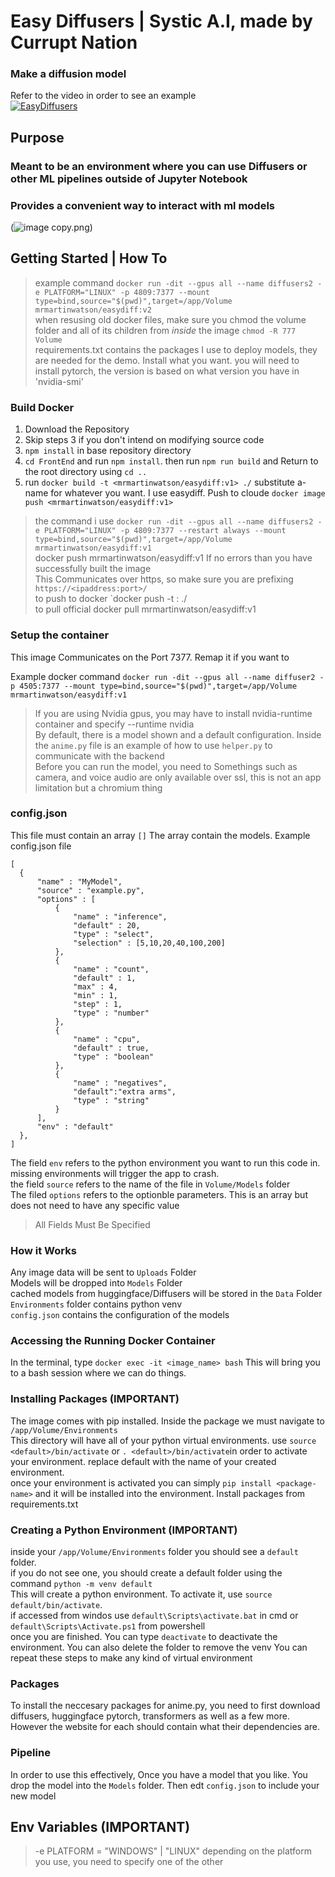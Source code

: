 # Easy Diffusers | Systic A.I, made by Currupt Nation
### Make a diffusion model
Refer to the video in order to see an example  
[![EasyDiffusers](https://img.youtube.com/vi/Z5y2Y5v_yQ4/default.jpg)](https://youtu.be/Z5y2Y5v_yQ4)

## Purpose
### Meant to be an environment where you can use Diffusers or other ML pipelines outside of Jupyter Notebook  
### Provides a convenient way to interact with ml models  
(![image copy.png](https://github.com/lilmart210/EasyDiffusers/blob/main/image_copy.png))
## Getting Started | How To  
> example command `docker run -dit --gpus all --name diffusers2 -e PLATFORM="LINUX" -p 4809:7377 --mount type=bind,source="$(pwd)",target=/app/Volume mrmartinwatson/easydiff:v2`  
> when resusing old docker files, make sure you chmod the volume folder and all of its children from *inside* the image `chmod -R 777 Volume`  
> requirements.txt contains the packages I use to deploy models, they are needed for the demo. Install what you want.
> you will need to install pytorch, the version is based on what version you have in 'nvidia-smi'


### Build Docker

1. Download the Repository
2. Skip steps 3 if you don't intend on modifying source code
3. `npm install` in base repository directory
4. `cd FrontEnd` and run `npm install`. then run `npm run build` and Return to the root directory using `cd ..`
5. run `docker build -t <mrmartinwatson/easydiff:v1> ./` substitute a-name for whatever you want. I use easydiff. Push to cloude `docker image push <mrmartinwatson/easydiff:v1>`  
> the command i use `docker run -dit --gpus all --name diffusers2 -e PLATFORM="LINUX" -p 4809:7377 --restart always --mount type=bind,source="$(pwd)",target=/app/Volume mrmartinwatson/easydiff:v1`  
> docker push mrmartinwatson/easydiff:v1
If no errors than you have successfully built the image  
> This Communicates over https, so make sure you are prefixing `https://<ipaddress:port>/`  
> to push to docker `docker push -t <your name>:<your tag> ./  
> to pull official docker pull mrmartinwatson/easydiff:v1
### Setup the container

This image Communicates on the Port 7377. Remap it if you want to 

Example docker command `docker run -dit --gpus all --name diffuser2 -p 4505:7377 --mount type=bind,source="$(pwd)",target=/app/Volume mrmartinwatson/easydiff:v1`  

> If you are using Nvidia gpus, you may have to install nvidia-runtime container and specify --runtime nvidia  
> By default, there is a model shown and a default configuration. Inside the `anime.py` file is an example of how to use `helper.py` to communicate with the backend  
> Before you can run the model, you need to 
> Somethings such as camera, and voice audio are only available over ssl, this is not an app limitation but a chromium thing  

### config.json
This file must contain an array `[]`
The array contain the models. Example config.json file
```
[
  {
      "name" : "MyModel",
      "source" : "example.py",
      "options" : [
          {
              "name" : "inference",
              "default" : 20,
              "type" : "select",
              "selection" : [5,10,20,40,100,200]
          },
          {
              "name" : "count",
              "default" : 1,
              "max" : 4,
              "min" : 1,
              "step" : 1,
              "type" : "number"
          },
          {
              "name" : "cpu",
              "default" : true,
              "type" : "boolean"
          },
          {
              "name" : "negatives",
              "default":"extra arms",
              "type" : "string"
          }
      ],
      "env" : "default"
  },
]
```
The field `env` refers to the python environment you want to run this code in. missing environments will trigger the app to crash.  
the field `source` refers to the name of the file in `Volume/Models` folder  
The filed `options` refers to the optionble parameters. This is an array but does not need to have any specific value

> All Fields Must Be Specified


### How it Works
Any image data will be sent to `Uploads` Folder  
Models will be dropped into `Models` Folder  
cached models from huggingface/Diffusers will be stored in the `Data` Folder  
`Environments` folder contains python venv  
`config.json` contains the configuration of the models  


### Accessing the Running Docker Container
In the terminal, type `docker exec -it <image_name> bash` This will bring you to a bash session where we can do things. 

### Installing Packages (IMPORTANT)
The image comes with pip installed. Inside the package we must navigate to `/app/Volume/Environments`  
This directory will have all of your python virtual environments. use `source <default>/bin/activate` or `. <default>/bin/activate`in order to activate your environment. replace default with the name of your created environment.  
once your environment is activated you can simply `pip install <package-name>` and it will be installed into the environment. Install packages from requirements.txt 

### Creating a Python Environment (IMPORTANT)
inside your `/app/Volume/Environments` folder you should see a `default` folder.  
if you do not see one, you should create a default folder using the command `python -m venv default`  
This will create a python environment. To activate it, use `source default/bin/activate`.   
if accessed from windos use `default\Scripts\activate.bat` in cmd or `default\Scripts\Activate.ps1` from powershell  
once you are finished. You can type `deactivate` to deactivate the environment. You can also delete the folder to remove the venv 
You can repeat these steps to make any kind of virtual environment

### Packages  
To install the neccesary packages for anime.py, you need to first download diffusers, huggingface pytorch, transformers as well as a few more. However the website for each should contain what their dependencies are.

### Pipeline
In order to use this effectively, Once you have a model that you like. You drop the model into the `Models` folder. Then edt `config.json` to include your new model 

## Env Variables (IMPORTANT)  
> -e PLATFORM = "WINDOWS" | "LINUX" depending on the platform you use, you need to specify one of the other
